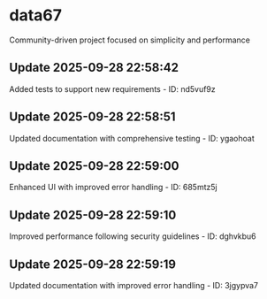# data67
Community-driven project focused on simplicity and performance

## Update 2025-09-28 22:58:42
Added tests to support new requirements - ID: nd5vuf9z


## Update 2025-09-28 22:58:51
Updated documentation with comprehensive testing - ID: ygaohoat


## Update 2025-09-28 22:59:00
Enhanced UI with improved error handling - ID: 685mtz5j


## Update 2025-09-28 22:59:10
Improved performance following security guidelines - ID: dghvkbu6


## Update 2025-09-28 22:59:19
Updated documentation with improved error handling - ID: 3jgypva7

